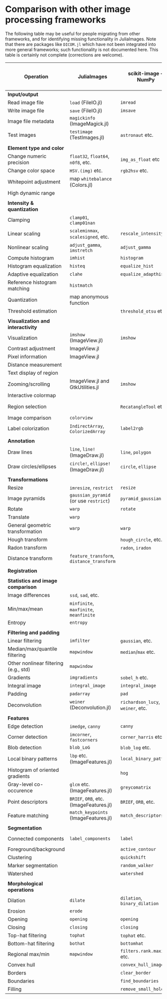 # Comparison with other image processing frameworks

The following table may be useful for people migrating from other
frameworks, and for identifying missing functionality in JuliaImages. Note
that there are packages like `DICOM.jl` which have not been integrated
into more general frameworks; such functionality is not documented
here.  This table is certainly not complete (corrections are welcome).

| Operation                             | JuliaImages                               | scikit-image + NumPy              | Matlab (ImageProcessing + ComputerVision) |
|---------------------------------------|-------------------------------------------|-----------------------------------|-------------------------------------------|
| **Input/output**                      |                                           |                                   |                                           |
| Read image file                       | `load` (FileIO.jl)                        | `imread`                          | `imread`                                  |
| Write image file                      | `save` (FileIO.jl)                        | `imsave`                          | `imwrite`                                 |
| Image file metadata                   | `magickinfo` (ImageMagick.jl)             |                                   | `imfinfo`                                 |
| Test images                           | `testimage` (TestImages.jl)               | `astronaut` etc.                  | “cameraman.tif” etc                       |
|                                       |                                           |                                   |                                           |
| **Element type and color**            |                                           |                                   |                                           |
| Change numeric precision              | `float32`, `float64`, `n0f8`, etc.        | `img_as_float` etc                | `im2double` etc                           |
| Change color space                    | `HSV.(img)` etc.                          | `rgb2hsv` etc.                    | `rgb2lab` etc.                            |
| Whitepoint adjustment                 | map `whitebalance` (Colors.jl)            |                                   | `makecform`                               |
| High dynamic range                    |                                           |                                   | `tonemap`                                 |
|                                       |                                           |                                   |                                           |
| **Intensity & quantization**          |                                           |                                   |                                           |
| Clamping                              | `clamp01`, `clamp01nan`                   |                                   |                                           |
| Linear scaling                        | `scaleminmax`, `scalesigned`, etc.        | `rescale_intensity`               | `imadjust`                                |
| Nonlinear scaling                     | `adjust_gamma`, `imstretch`               | `adjust_gamma`                    | `imadjust`                                |
| Compute histogram                     | `imhist`                                  | `histogram`                       | `imhist`                                  |
| Histogram equalization                | `histeq`                                  | `equalize_hist`                   | `histeq`                                  |
| Adaptive equalization                 | `clahe`                                   | `equalize_adapthist`              | `adapthisteq`                             |
| Reference histogram matching          | `histmatch`                               |                                   | `imhistmatch`                             |
| Quantization                          | map anonymous function                    |                                   | `imquantize`                              |
| Threshold estimation                  |                                           | `threshold_otsu` etc.             | `graythresh` etc.                         |
|                                       |                                           |                                   |                                           |
| **Visualization and interactivity**   |                                           |                                   |                                           |
| Visualization                         | `imshow` (ImageView.jl)                   | `imshow`                          | `imshow`, `implay`, etc.                  |
| Contrast adjustment                   | ImageView.jl                              |                                   | `imcontrast`                              |
| Pixel information                     | ImageView.jl                              |                                   | `impixelinfo`                             |
| Distance measurement                  |                                           |                                   | `imdistline`                              |
| Text display of region                |                                           |                                   | `impixelregion`                           |
| Zooming/scrolling                     | ImageView.jl and GtkUtilities.jl          | `imshow`                          | `imscrollpanel` etc.                      |
| Interactive colormap                  |                                           |                                   | `imcolormaptool`                          |
| Region selection                      |                                           | `RecatangleTool` etc.             | `imrect`, `imellipse`, `imfreehand`, etc. |
| Image comparison                      | `colorview`                               |                                   | `imshowpair`, `imfuse`                    |
| Label colorization                    | `IndirectArray`, `ColorizedArray`         | `label2rgb`                       | `label2rgb`                               |
|                                       |                                           |                                   |                                           |
| **Annotation**                        |                                           |                                   |                                           |
| Draw lines                            | `line`, `line!` (ImageDraw.jl)            | `line`, `polygon`                 | `line` (visualization only)               |
| Draw circles/ellipses                 | `circle!`, `ellipse!` (ImageDraw.jl)      | `circle`, `ellipse`               | `viscircles` (visualization only)         |
|                                       |                                           |                                   |                                           |
| **Transformations**                   |                                           |                                   |                                           |
| Resize                                | `imresize`, `restrict`                    | `resize`                          | `imresize`                                |
| Image pyramids                        | `gaussian_pyramid` (or use `restrict`)    | `pyramid_gaussian` etc.           | `impyramid`                               |
| Rotate                                | `warp`                                    | `rotate`                          | `imrotate`                                |
| Translate                             | `warp`                                    |                                   | `imtranslate`                             |
| General geometric transformation      | `warp`                                    | `warp`                            | `imwarp`                                  |
| Hough transform                       |                                           | `hough_circle`, etc.              | `hough`                                   |
| Radon transform                       |                                           | `radon`, `iradon`                 | `radon`, `iradon`                         |
| Distance transform                    | `feature_transform`, `distance_transform` |                                   | `bwdist`, `graydist`                      |
|                                       |                                           |                                   |                                           |
| **Registration**                      |                                           |                                   |                                           |
|                                       |                                           |                                   |                                           |
| **Statistics and image comparison**   |                                           |                                   |                                           |
| Image differences                     | `ssd`, `sad`, etc.                        |                                   | `immse`, `ssim`                           |
| Min/max/mean                          | `minfinite`, `maxfinite`, `meanfinite`    |                                   | `nanmax`, etc.                            |
| Entropy                               | `entropy`                                 |                                   | `entropy`                                 |
|                                       |                                           |                                   |                                           |
| **Filtering and padding**             |                                           |                                   |                                           |
| Linear filtering                      | `imfilter`                                | `gaussian`, etc.                  | `imfilter`                                |
| Median/max/quantile filtering         | `mapwindow`                               | `median`/`max` etc.               | `nlfilter`, `medfilt2`, etc.              |
| Other nonlinear filtering (e.g., std) | `mapwindow`                               |                                   | `nlfilter`, `stdfilt`                     |
| Gradients                             | `imgradients`                             | `sobel_h` etc.                    | `imgradientxy` etc.                       |
| Integral image                        | `integral_image`                          | `integral_image`                  | `integralImage`                           |
| Padding                               | `padarray`                                | `pad`                             | `padarray`                                |
| Deconvolution                         | `weiner` (Deconvolution.jl)               | `richardson_lucy`, `weiner`, etc. | `deconvlucy`, `deconvwnr`, etc.           |
|                                       |                                           |                                   |                                           |
| **Features**                          |                                           |                                   |                                           |
| Edge detection                        | `imedge`, `canny`                         | `canny`                           | `edge`                                    |
| Corner detection                      | `imcorner`, `fastcorners`                 | `corner_harris` etc.              | `detectFASTFeatures`                      |
| Blob detection                        | `blob_LoG`                                | `blob_log` etc.                   |                                           |
| Local binary patterns                 | `lbp` etc. (ImageFeatures.jl)             | `local_binary_pattern`            | `extractLBPFeatures`                      |
| Histogram of oriented gradients       |                                           | `hog`                             | `extractHOGFeatures`                      |
| Gray-level co-occurence               | `glcm` etc. (ImageFeatures.jl)            | `greycomatrix`                    | `graycomatrix`                            |
| Point descriptors                     | `BRIEF`, `ORB`, etc. (ImageFeatures.jl)   | `BRIEF`, `ORB`, etc.              | `detectBRISK` etc.                        |
| Feature matching                      | `match_keypoints` (ImageFeatures.jl)      | `match_descriptors`               | `matchFeatures`                           |
|                                       |                                           |                                   |                                           |
| **Segmentation**                      |                                           |                                   |                                           |
| Connected components                  | `label_components`                        | `label`                           | `bwconncomp`, `bwlabel`                   |
| Foreground/background                 |                                           | `active_contour`                  | `activecontour`                           |
| Clustering                            |                                           | `quickshift`                      |                                           |
| Marker segmentation                   |                                           | `random_walker`                   | `imsegfmm`                                |
| Watershed                             |                                           | `watershed`                       | `watershed`                               |
|                                       |                                           |                                   |                                           |
| **Morphological operations**          |                                           |                                   |                                           |
| Dilation                              | `dilate`                                  | `dilation`, `binary_dilation`     | `imdilate`                                |
| Erosion                               | `erode`                                   |                                   |                                           |
| Opening                               | `opening`                                 | `opening`                         | `imopen`                                  |
| Closing                               | `closing`                                 | `closing`                         | `imclose`                                 |
| Top-hat filtering                     | `tophat`                                  | `tophat` etc.                     | `imtophat`                                |
| Bottom-hat filtering                  | `bothat`                                  | `bottomhat`                       | `imbothat`                                |
| Regional max/min                      | `mapwindow`                               | `filters.rank.maximum` etc.       | `imregionalmax` etc.                      |
| Convex hull                           |                                           | `convex_hull_image`               | `bwconvhull`                              |
| Borders                               |                                           | `clear_border`                    | `imclearborder`                           |
| Boundaries                            |                                           | `find_boundaries`                 | `boundarymask`                            |
| Filling                               |                                           | `remove_small_holes`              | `imfill`, `regionfill`                    |
